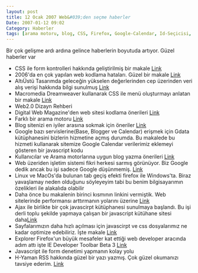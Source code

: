 ```yaml
---
layout: post
title: 12 Ocak 2007 Web&#039;den seçme haberler
Date: 2007-01-12 09:02
Category: Haberler
tags: [arama motoru, blog, CSS, Firefox, Google-Calendar, Id-Seçicisi, ie7, Javascript, Macromedia-Dreamweaver, performans, rss, web, web2.0]
---
```


Bir çok gelişme ardı ardına gelince haberlerin boyutuda artıyor. Güzel
haberler var

-   CSS ile form kontrolleri hakkında geliştirilmiş bir makale [Link][]
-   2006'da en çok yapılan web kodlama hataları. Güzel bir makale
    [Link][1]
-   AltıÜstü Tasarımda geleceğin yükselen değerlerinden cep üzerinden
    veri alış verişi hakkında bilgi sunulmuş [Link][2]
-   Macromedia Dreamweaver kullanarak CSS ile menü oluşturmayı anlatan
    bir makale [Link][3]
-   Web2.0 Dizayn Rehberi 
-   Digital Web Magazine'den web sitesi kodlama önerileri [Link][5]
-   Farklı bir arama motoru [Link][6]
-   Blog sitenizi en iyiler arasına sokmak için öneriler [Link][7]
-   Google bazı servislerine(Base, Blogger ve Calendar) erişmek için
    Gdata kütüphanesini bizlerin hizmetine açmış durumda. Bu makalede bu
    hizmeti kullanarak sitemize Google Calendar verilerimiz eklemeyi
    gösteren bir javascript kodu
-   Kullanıcılar ve Arama motorlarına uygun blog yazma önerileri
    [Link][9]
-   Web üzeriden işletim sistemi fikri herkesi sarmış görünüyor. Biz
    Google dedik ancak bu işi sadece Google düşünmemiş. [Link][10]
-   Linux ve MacOs'da bulunan tab geçiş efekti firefox ile Windows'ta.
    Biraz yavaşlamay neden olduğunu söyleyeyim tabi bu benim
    bilgisayarımın özelikleri ile alakalıda olabilir 
-   Daha önce bu makalenin birinci kısmının linkini vermiştik. Web
    sitelerinde performansı arttırmanın yolarını üzerine [Link][12]
-   Ajax ile birlikte bir çok javascirpt kütüphanesi sunulmaya başlandı.
    Bu işi derli toplu şekilde yapmaya çalışan bir javascript kütühane
    sitesi daha[Link][13]
-   Sayfalarımızın daha hızlı açılması için javascirpt ve css
    dosyalarımız ne kadar optimize edebiliriz. İşte makale [Link][14]
-   Explorer Firefox'un büyük mesafeler kat ettiği web developer
    aracında adım attı işte IE Developer Toolbar Beta 3 [Link][15]
-   Javascript ile form denetimi yapmanın kolay yolu 
-   H-Yaman RSS hakkında güzel bir yazı yazmış. Çok güzel okumanızı
    tavsiye ederim. [Link][17]


  [Link]: http://www.456bereastreet.com/archive/200701/styling_form_controls_with_css_revisited/
  [1]: http://www.useit.com/alertbox/9605.html
  [2]: http://www.unbf.ca/altiustu/arsiv/2007/01/cep20.php
  [3]: http://www.webdesign.org/web/html-and-css/tutorials/creating-a-navigation-bar-with-css.10518.html
  [5]: http://www.digital-web.com/articles/markup_as_craft/
  [6]: http://sidekiq.com/
  [7]: http://www.instigatorblog.com/8-steps-to-growing-your-blog-community-by-1/2007/01/09/
  [9]: http://searchengineland.com/070109-141617.php
  [10]: http://www.readwriteweb.com/archives/gravityzoo_review.php
  [12]: http://yuiblog.com/blog/2007/01/04/performance-research-part-2/
  [13]: http://www.sergiopereira.com/articles/prototype.js.html
  [14]: http://rakaz.nl/item/make_your_pages_load_faster_by_combining_and_compressing_javascript_and_css_files
  [15]: http://blogs.msdn.com/ie/archive/2007/01/09/ie-developer-toolbar-beta-3-now-available.aspx
  [17]: http://www.h-yaman.com/rss-nedir
